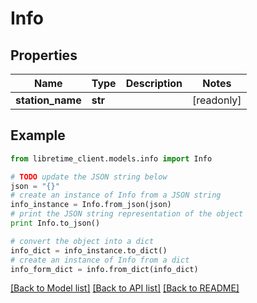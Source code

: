# Info


## Properties
Name | Type | Description | Notes
------------ | ------------- | ------------- | -------------
**station_name** | **str** |  | [readonly] 

## Example

```python
from libretime_client.models.info import Info

# TODO update the JSON string below
json = "{}"
# create an instance of Info from a JSON string
info_instance = Info.from_json(json)
# print the JSON string representation of the object
print Info.to_json()

# convert the object into a dict
info_dict = info_instance.to_dict()
# create an instance of Info from a dict
info_form_dict = info.from_dict(info_dict)
```
[[Back to Model list]](../README.md#documentation-for-models) [[Back to API list]](../README.md#documentation-for-api-endpoints) [[Back to README]](../README.md)


